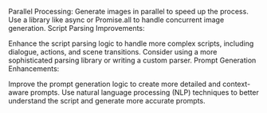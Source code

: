 Parallel Processing:
Generate images in parallel to speed up the process. Use a library like async or Promise.all to handle concurrent image generation.
Script Parsing Improvements:

Enhance the script parsing logic to handle more complex scripts, including dialogue, actions, and scene transitions. Consider using a more sophisticated parsing library or writing a custom parser.
Prompt Generation Enhancements:

Improve the prompt generation logic to create more detailed and context-aware prompts. Use natural language processing (NLP) techniques to better understand the script and generate more accurate prompts.